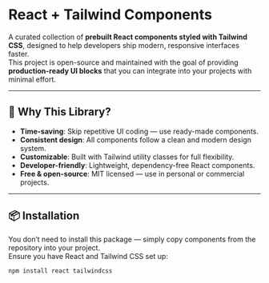 # React + Tailwind Components

A curated collection of **prebuilt React components styled with Tailwind CSS**, designed to help developers ship modern, responsive interfaces faster.  
This project is open-source and maintained with the goal of providing **production-ready UI blocks** that you can integrate into your projects with minimal effort.

---

## 🚀 Why This Library?

- **Time-saving**: Skip repetitive UI coding — use ready-made components.  
- **Consistent design**: All components follow a clean and modern design system.  
- **Customizable**: Built with Tailwind utility classes for full flexibility.  
- **Developer-friendly**: Lightweight, dependency-free React components.  
- **Free & open-source**: MIT licensed — use in personal or commercial projects.

---

## 📦 Installation

You don’t need to install this package — simply copy components from the repository into your project.  
Ensure you have React and Tailwind CSS set up:

```bash
npm install react tailwindcss
